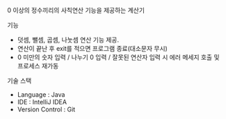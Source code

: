 0 이상의 정수끼리의 사칙연산 기능을 제공하는 계산기

기능
 - 덧셈, 뺄셈, 곱셈, 나눗셈 연산 기능 제공.
 - 연산이 끝난 후 exit를 적으면 프로그램 종료(대소문자 무시)
 - 0 미만의 숫자 입력 / 나누기 0 입력 / 잘못된 연산자 입력 시 에러 메세지 호출 및 프로세스 재가동


기술 스택
 - Language : Java
 - IDE : IntelliJ IDEA
 - Version Control : Git
